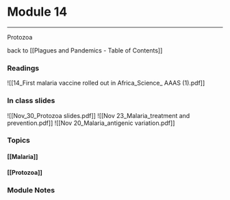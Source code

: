 # Module 14
---
Protozoa

back to [[Plagues and Pandemics - Table of Contents]]

### Readings
![[14_First malaria vaccine rolled out in Africa_Science_ AAAS (1).pdf]]
### In class slides
![[Nov_30_Protozoa slides.pdf]]
![[Nov 23_Malaria_treatment and prevention.pdf]]
![[Nov 20_Malaria_antigenic variation.pdf]]
### Topics

#### [[Malaria]]
#### [[Protozoa]]

### Module Notes